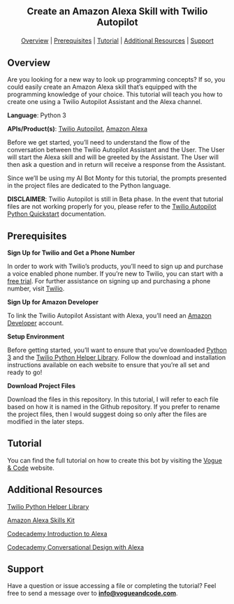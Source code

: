 ## <p align="center">Create an Amazon Alexa Skill with Twilio Autopilot</p>
<p align="center">
  <a href="https://github.com/aprilspeight/commandlinetutorials/blob/master/README.md#tutorials">Overview</a> | 
  <a href="https://github.com/aprilspeight/commandlinetutorials/blob/master/README.md#cheatsheets">Prerequisites</a> |
  <a href="https://github.com/aprilspeight/commandlinetutorials/blob/master/README.md#cheatsheets">Tutorial</a> |
  <a href="https://github.com/aprilspeight/commandlinetutorials/blob/master/README.md#additional-resources">Additional Resources</a> | 
  <a href="https://github.com/aprilspeight/commandlinetutorials/blob/master/README.md#support">Support</a>
</p>

## Overview

Are you looking for a new way to look up programming concepts? If so, you could easily create an Amazon Alexa skill that’s equipped with the programming knowledge of your choice. This tutorial will teach you how to create one using a Twilio Autopilot Assistant and the Alexa channel. 

**Language**: Python 3

**APIs/Product(s)**: [Twilio Autopilot](https://www.twilio.com/autopilot), [Amazon Alexa](https://developer.amazon.com/alexa-skills-kit?&sc_category=Owned&sc_channel=WB&sc_campaign=TopNav&sc_publisher=website&sc_content=Content&sc_funnel=Discover&sc_country=US&sc_medium=Owned_WB_TopNav_website_Content_Discover_US_newdev&sc_segment=newdev)

Before we get started, you’ll need to understand the flow of the conversation between the Twilio Autopilot Assistant and the User. The User will start the Alexa skill and will be greeted by the Assistant. The User will then ask a question and in return will receive a response from the Assistant. 

Since we’ll be using my AI Bot Monty for this tutorial, the prompts presented in the project files are dedicated to the Python language.

**DISCLAIMER**: Twilio Autopilot is still in Beta phase. In the event that tutorial files are not working properly for you, please refer to the [Twilio Autopilot Python Quickstart](https://www.twilio.com/docs/autopilot/quickstart/python#create-and-train-your-assistants-default-task) documentation.

## Prerequisites

**Sign Up for Twilio and Get a Phone Number**

In order to work with Twilio’s products, you’ll need to sign up and purchase a voice enabled phone number. If you’re new to Twilio, you can start with a [free trial](https://www.twilio.com/try-twilio). For further assistance on signing up and purchasing a phone number, visit [Twilio](https://www.twilio.com/).

**Sign Up for Amazon Developer**

To link the Twilio Autopilot Assistant with Alexa, you’ll need an [Amazon Developer](https://www.amazon.com/ap/signin?clientContext=133-0245673-9043030&openid.return_to=https%3A%2F%2Fdeveloper.amazon.com%2F&openid.identity=http%3A%2F%2Fspecs.openid.net%2Fauth%2F2.0%2Fidentifier_select&openid.assoc_handle=mas_dev_portal&openid.mode=checkid_setup&marketPlaceId=ATVPDKIKX0DER&openid.claimed_id=http%3A%2F%2Fspecs.openid.net%2Fauth%2F2.0%2Fidentifier_select&pageId=amzn_developer_portal&openid.ns=http%3A%2F%2Fspecs.openid.net%2Fauth%2F2.0&siteState=clientContext%3D133-4382177-5625724%2CsourceUrl%3Dhttps%253A%252F%252Fdeveloper.amazon.com%252F%2Csignature%3Dwse0x4Ds0zS5zlRRqmd1e5Atgigj3D&language=en_US) account. 

**Setup Environment**

Before getting started, you’ll want to ensure that you’ve downloaded [Python 3](https://www.python.org/downloads/) and the [Twilio Python Helper Library](https://www.twilio.com/docs/libraries/python). Follow the download and installation instructions available on each website to ensure that you’re all set and ready to go!

**Download Project Files**

Download the files in this repository. In this tutorial, I will refer to each file based on how it is named in the Github repository. If you prefer to rename the project files, then I would suggest doing so only after the files are modified in the later steps.

## Tutorial

You can find the full tutorial on how to create this bot by visiting the [Vogue & Code](https://www.vogueandcode.com/blog/projects/monty) website.

## Additional Resources

[Twilio Python Helper Library](https://gitforwindows.org/) 

[Amazon Alexa Skills Kit](https://developer.amazon.com/alexa-skills-kit?&sc_category=Owned&sc_channel=WB&sc_campaign=TopNav&sc_publisher=website&sc_content=Content&sc_funnel=Discover&sc_country=US&sc_medium=Owned_WB_TopNav_website_Content_Discover_US_newdev&sc_segment=newdev)

[Codecademy Introduction to Alexa](https://www.codecademy.com/learn/learn-alexa)

[Codecademy Conversational Design with Alexa](https://www.codecademy.com/learn/alexa-conversational-design)

## Support

Have a question or issue accessing a file or completing the tutorial? Feel free to send a message over to **info@vogueandcode.com**.
